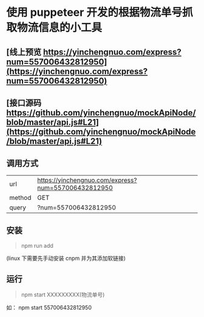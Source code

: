 # 使用 puppeteer 开发的根据物流单号抓取物流信息的小工具

## [线上预览 https://yinchengnuo.com/express?num=557006432812950](https://yinchengnuo.com/express?num=557006432812950)

## [接口源码 https://github.com/yinchengnuo/mockApiNode/blob/master/api.js#L21](https://github.com/yinchengnuo/mockApiNode/blob/master/api.js#L21)

## 调用方式

|||
|  ----  | ----  |
| url  | https://yinchengnuo.com/express?num=557006432812950 |
| method  | GET |
| query  | ?num=557006432812950 |

## 安装

> npm run add

(linux 下需要先手动安装 cnpm 并为其添加软链接)

## 运行

> npm start XXXXXXXXX(物流单号)

如： npm start 557006432812950
